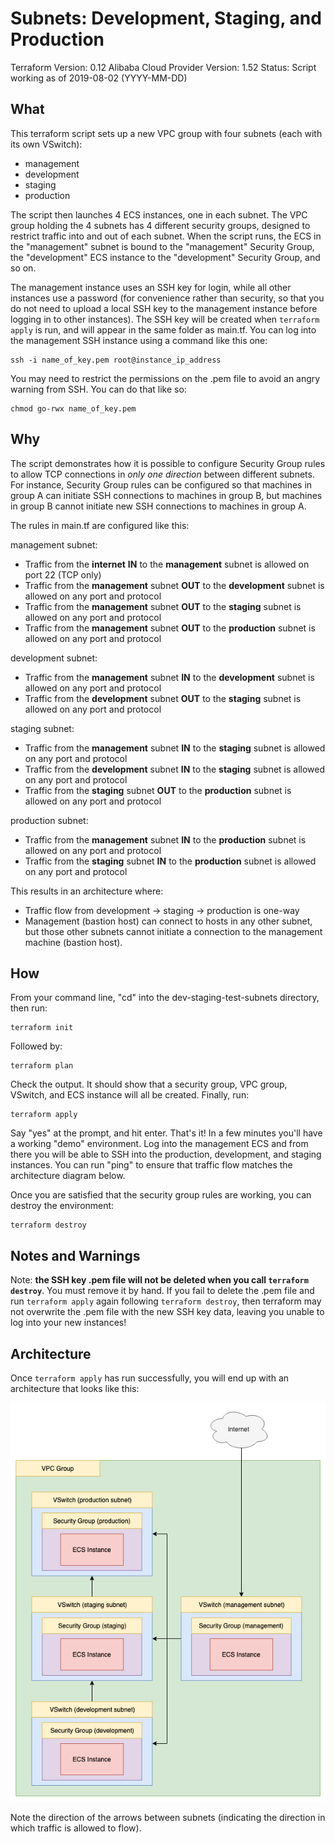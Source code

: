 # Subnets: Development, Staging, and Production

Terraform Version: 0.12
Alibaba Cloud Provider Version: 1.52
Status: Script working as of 2019-08-02 (YYYY-MM-DD)

## What

This terraform script sets up a new VPC group with four subnets (each with its own VSwitch):

- management
- development
- staging
- production

The script then launches 4 ECS instances, one in each subnet. The VPC group holding the 4 subnets has 4 different security groups, designed to restrict traffic into and out of each subnet. When the script runs, the ECS in the "management" subnet is bound to the "management" Security Group, the "development" ECS instance to the "development" Security Group, and so on.

The management instance uses an SSH key for login, while all other instances use a password (for convenience rather than security, so that you do not need to upload a local SSH key to the management instance before logging in to other instances). The SSH key will be created when `terraform apply` is run, and will appear in the same folder as main.tf. You can log into the management SSH instance using a command like this one:

```
ssh -i name_of_key.pem root@instance_ip_address
```

You may need to restrict the permissions on the .pem file to avoid an angry warning from SSH. You can do that like so:

```
chmod go-rwx name_of_key.pem
```

## Why

The script demonstrates how it is possible to configure Security Group rules to allow TCP connections in *only one direction* between different subnets. For instance, Security Group rules can be configured so that machines in group A can initiate SSH connections to machines in group B, but machines in group B cannot initiate new SSH connections to machines in group A.

The rules in main.tf are configured like this:

management subnet:

- Traffic from the **internet** **IN** to the **management** subnet is allowed on port 22 (TCP only)
- Traffic from the **management** subnet **OUT** to the **development** subnet is allowed on any port and protocol
- Traffic from the **management** subnet **OUT** to the **staging** subnet is allowed on any port and protocol
- Traffic from the **management** subnet **OUT** to the **production** subnet is allowed on any port and protocol

development subnet:

- Traffic from the **management** subnet **IN** to the **development** subnet is allowed on any port and protocol
- Traffic from the **development** subnet **OUT** to the **staging** subnet is allowed on any port and protocol

staging subnet:

- Traffic from the **management** subnet **IN** to the **staging** subnet is allowed on any port and protocol
- Traffic from the **development** subnet **IN** to the **staging** subnet is allowed on any port and protocol
- Traffic from the **staging** subnet **OUT** to the **production** subnet is allowed on any port and protocol

production subnet:

- Traffic from the **management** subnet **IN** to the **production** subnet is allowed on any port and protocol
- Traffic from the **staging** subnet **IN** to the **production** subnet is allowed on any port and protocol

This results in an architecture where:

- Traffic flow from development -> staging -> production is one-way
- Management (bastion host) can connect to hosts in any other subnet, but those other subnets cannot initiate a connection to the management machine (bastion host).

## How 

From your command line, "cd" into the dev-staging-test-subnets directory, then run:

```
terraform init
```

Followed by:

```
terraform plan
```

Check the output. It should show that a security group, VPC group, VSwitch, and ECS instance will all be created. Finally, run:

```
terraform apply
```

Say "yes" at the prompt, and hit enter. That's it! In a few minutes you'll have a working "demo" environment. Log into the management ECS and from there you will be able to SSH into the production, development, and staging instances. You can run "ping" to ensure that traffic flow matches the architecture diagram below.  

Once you are satisfied that the security group rules are working, you can destroy the environment:

```
terraform destroy
```

## Notes and Warnings

Note: **the SSH key .pem file will not be deleted when you call `terraform destroy`**. You must remove it by hand. If you fail to delete the .pem file and run `terraform apply` again following `terraform destroy`, then terraform may not overwrite the .pem file with the new SSH key data, leaving you unable to log into your new instances!

## Architecture

Once `terraform apply` has run successfully, you will end up with an architecture that looks like this:

![Dev->Staging->Prod Subnet Configuration on Alibaba Cloud](diagrams/dev_staging_prod.png)

Note the direction of the arrows between subnets (indicating the direction in which traffic is allowed to flow).

